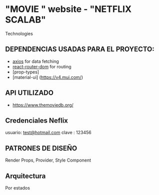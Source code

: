 # "MOVIE " website - "NETFLIX SCALAB" 

Technologies

  ## DEPENDENCIAS USADAS PARA EL PROYECTO:
- [axios](https://www.npmjs.com/package/axios) for data fetching
- [react-router-dom](https://www.npmjs.com/package/react-router-dom) for routing
- [prop-types]
- [material-ui] (https://v4.mui.com/)




##  API UTILIZADO  
- https://www.themoviedb.org/


## Credenciales Neflix
usuario: test@hotmail.com
clave : 123456


## PATRONES DE DISEÑO
Render Props, Provider, Style Component


## Arquitectura
Por estados









